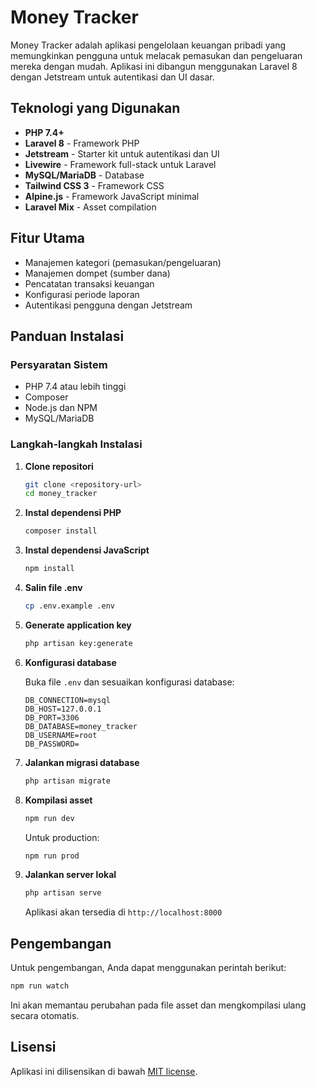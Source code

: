 # Money Tracker

Money Tracker adalah aplikasi pengelolaan keuangan pribadi yang memungkinkan pengguna untuk melacak pemasukan dan pengeluaran mereka dengan mudah. Aplikasi ini dibangun menggunakan Laravel 8 dengan Jetstream untuk autentikasi dan UI dasar.

## Teknologi yang Digunakan

- **PHP 7.4+**
- **Laravel 8** - Framework PHP
- **Jetstream** - Starter kit untuk autentikasi dan UI
- **Livewire** - Framework full-stack untuk Laravel
- **MySQL/MariaDB** - Database
- **Tailwind CSS 3** - Framework CSS
- **Alpine.js** - Framework JavaScript minimal
- **Laravel Mix** - Asset compilation

## Fitur Utama

- Manajemen kategori (pemasukan/pengeluaran)
- Manajemen dompet (sumber dana)
- Pencatatan transaksi keuangan
- Konfigurasi periode laporan
- Autentikasi pengguna dengan Jetstream

## Panduan Instalasi

### Persyaratan Sistem

- PHP 7.4 atau lebih tinggi
- Composer
- Node.js dan NPM
- MySQL/MariaDB

### Langkah-langkah Instalasi

1. **Clone repositori**

   ```bash
   git clone <repository-url>
   cd money_tracker
   ```

2. **Instal dependensi PHP**

   ```bash
   composer install
   ```

3. **Instal dependensi JavaScript**

   ```bash
   npm install
   ```

4. **Salin file .env**

   ```bash
   cp .env.example .env
   ```

5. **Generate application key**

   ```bash
   php artisan key:generate
   ```

6. **Konfigurasi database**

   Buka file `.env` dan sesuaikan konfigurasi database:

   ```
   DB_CONNECTION=mysql
   DB_HOST=127.0.0.1
   DB_PORT=3306
   DB_DATABASE=money_tracker
   DB_USERNAME=root
   DB_PASSWORD=
   ```

7. **Jalankan migrasi database**

   ```bash
   php artisan migrate
   ```

8. **Kompilasi asset**

   ```bash
   npm run dev
   ```

   Untuk production:

   ```bash
   npm run prod
   ```

9. **Jalankan server lokal**

   ```bash
   php artisan serve
   ```

   Aplikasi akan tersedia di `http://localhost:8000`

## Pengembangan

Untuk pengembangan, Anda dapat menggunakan perintah berikut:

```bash
npm run watch
```

Ini akan memantau perubahan pada file asset dan mengkompilasi ulang secara otomatis.

## Lisensi

Aplikasi ini dilisensikan di bawah [MIT license](https://opensource.org/licenses/MIT).
